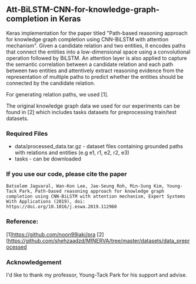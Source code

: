## Att-BiLSTM-CNN-for-knowledge-graph-completion in Keras


Keras implementation for the paper titled "Path-based reasoning approach for knowledge graph completion using CNN-BiLSTM with attention mechanism". Given a candidate relation and two entities, it encodes paths that connect the entities into a low-dimensional space using a convolutional operation followed by BiLSTM. An attention layer is also applied to capture the semantic correlation between a candidate relation and each path between two entities and attentively extract reasoning evidence from the representation of multiple paths to predict whether the entities should be connected by the candidate relation. 

For generating relation paths, we used [1].

The original knowledge graph data we used for our experiments can be found in [2] which includes tasks datasets for preprocessing train/test datasets.

### Required Files

- data/processed_data.tar.gz - dataset files containing grounded paths with relations and entities (e.g e1, r1, e2, r2, e3)
- tasks - can be downloaded 


### If you use our code, please cite the paper

```Batselem Jagvaral, Wan-Kon Lee, Jae-Seung Roh, Min-Sung Kim, Young-Tack Park, Path-based reasoning approach for knowledge graph completion using CNN-BiLSTM with attention mechanism, Expert Systems With Applications (2019), doi: https://doi.org/10.1016/j.eswa.2019.112960```

### Reference:
[1]https://github.com/noon99jaki/pra
[2][https://github.com/shehzaadzd/MINERVA/tree/master/datasets/data_preprocessed

### Acknowledgement

I'd like to thank my professor, Young-Tack Park for his support and advise.
